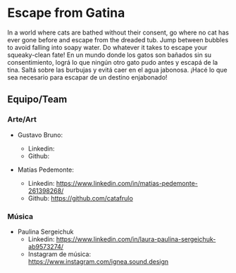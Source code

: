 # Escape from Gatina
In a world where cats are bathed without their consent, go where no cat has ever gone before and escape from the dreaded tub. Jump between bubbles to avoid falling into soapy water. Do whatever it takes to escape your squeaky-clean fate!
En un mundo donde los gatos son bañados sin su consentimiento, lográ lo que ningún otro gato pudo antes y escapá de la tina. Saltá sobre las burbujas y evitá caer en el agua jabonosa. ¡Hacé lo que sea necesario para escapar de un destino enjabonado!

## Equipo/Team
### Arte/Art
- Gustavo Bruno:
  - Linkedin:
  - Github:
 
- Matías Pedemonte:
  - Linkedin: https://www.linkedin.com/in/matias-pedemonte-261398268/
  - Github: https://github.com/catafrulo
 
### Música
- Paulina Sergeichuk
  - Linkedin: https://www.linkedin.com/in/laura-paulina-sergeichuk-ab9573274/
  - Instagram de música: https://www.instagram.com/ignea.sound.design
